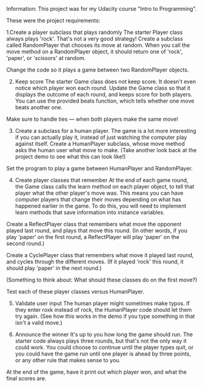Information:
This project was for my Udacity course "Intro to Programming". 

These were the project requirements: 

1.Create a player subclass that plays randomly
The starter Player class always plays 'rock'. That's not a very good strategy! Create a subclass called RandomPlayer that chooses its move at random. When you call the move method on a RandomPlayer object, it should return one of 'rock', 'paper', or 'scissors' at random.

Change the code so it plays a game between two RandomPlayer objects.

2. Keep score
The starter Game class does not keep score. It doesn't even notice which player won each round. Update the Game class so that it displays the outcome of each round, and keeps score for both players. You can use the provided beats function, which tells whether one move beats another one.

Make sure to handle ties — when both players make the same move!

3. Create a subclass for a human player.
The game is a lot more interesting if you can actually play it, instead of just watching the computer play against itself. Create a HumanPlayer subclass, whose move method asks the human user what move to make. (Take another look back at the project demo to see what this can look like!)

Set the program to play a game between HumanPlayer and RandomPlayer.

4. Create player classes that remember
At the end of each game round, the Game class calls the learn method on each player object, to tell that player what the other player's move was. This means you can have computer players that change their moves depending on what has happened earlier in the game. To do this, you will need to implement learn methods that save information into instance variables.

Create a ReflectPlayer class that remembers what move the opponent played last round, and plays that move this round. (In other words, if you play 'paper' on the first round, a ReflectPlayer will play 'paper' on the second round.)

Create a CyclePlayer class that remembers what move it played last round, and cycles through the different moves. (If it played 'rock' this round, it should play 'paper' in the next round.)

(Something to think about: What should these classes do on the first move?)

Test each of these player classes versus HumanPlayer.

5. Validate user input
The human player might sometimes make typos. If they enter roxk instead of rock, the HumanPlayer code should let them try again. (See how this works in the demo if you type something in that isn't a valid move.)

6. Announce the winner
It's up to you how long the game should run. The starter code always plays three rounds, but that's not the only way it could work. You could choose to continue until the player types quit, or you could have the game run until one player is ahead by three points, or any other rule that makes sense to you.

At the end of the game, have it print out which player won, and what the final scores are.